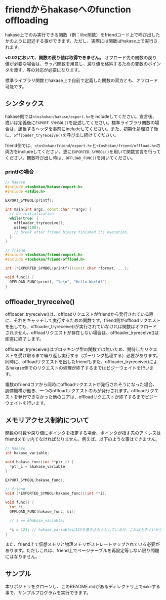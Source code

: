 
# friendからhakaseへのfunction offloading

hakase上でのみ実行できる関数（例：libc関数）をfriendコード上で呼び出したかのように記述する事ができます。ただし、実際には関数はhakase上で実行されます。

**v0.02において、関数の戻り値は取得できません。** オフロード先の関数の戻り値が必要な場合は、ラッパ関数を用意し、戻り値を格納するための変数のポインタを渡す、等の対応が必要になります。

標準ライブラリ関数とhakase上で自前で定義した関数の双方とも、オフロード可能です。

## シンタックス
hakase側では`<toshokan/hakase/export.h>`をincludeしてください。宣言後、或いは定義後に`EXPORT_SYMBOL()`を記述してください。標準ライブラリ関数の場合は、該当するヘッダを事前にincludeしてください。また、初期化処理終了後に、`offloader_tryreceive()`を呼び出し続けてください。

friend側では、`<toshokan/friend/export.h>`と`<toshokan/friend/offload.h>`の両方をincludeしてください。更に`EXPORTED_SYMBOL()`を用いて関数宣言を行ってください。関数呼び出し時は、`OFFLOAD_FUNC()`を用いてください。

### printfの場合
```cc
// hakase
#include <toshokan/hakase/export.h>
#include <stdio.h>

EXPORT_SYMBOL(printf);

int main(int argc, const char **argv) {
  // do initialization
  while(true) {
    offloader_tryreceive();
    usleep(100);
    // break after friend binary finished its execution.
  }
}

```

```cc
// friend
#include <toshokan/friend/export.h>
#include <toshokan/friend/offload.h>

int (*EXPORTED_SYMBOL(printf))(const char *format, ...);

void func() {
  OFFLOAD_FUNC(printf, "%s\n", "Hello World!");
}
```

## offloader_tryreceive()
offloader_tryreceive()は、offloadリクエストがfriendから発行されている際に、それをキャッチして実行するための関数です。friend側がoffloadリクエストを出しても、offloader_tryreceive()が実行されていなければ関数はオフロードされません。offloadリクエストが存在しない場合は、offloader_tryreceive()は即座に終了します。

offloader_tryreceive()はブロッキング型の関数では無いため、期待したリクエストを受け取るまで繰り返し実行する（ポーリング処理する）必要があります。同時に、offloadリクエストを出したfriendもまた、offloader_tryreceive()によるhakase側でのリクエストの処理が終了するまではビジーウェイトを行います。

複数のfriendコアから同時にoffloadリクエストが発行されそうになった場合、調停機構が働き、一つのoffloadリクエストのみが発行されます。offloadリクエストを発行できなかった他のコアは、offloadリクエストが終了するまでビジーウェイトを行います。

## メモリアクセス制約について
関数の引数や戻り値にポインタを指定する場合、ポインタが指す先のアドレスはfriendメモリ内でなければなりません。例えば、以下のような事はできません。

```cc
// hakase
int hakase_variable;

void hakase_func(int **ptr_i) {
  *ptr_i = &hakase_variable;
}

EXPORT_SYMBOL(hakase_func);
```

```cc
// friend
void (*EXPORTED_SYMBOL(hakase_func))(int **i);

void func() {
  int *i;
  OFFLOAD_FUNC(hakase_func, &i);

  // i == &hakase_variable;
  
  *i = 123; // hakase_variableに123を書き込もうとしているが、これは上手くいかない
}
```

また、friend上で仮想メモリと物理メモリがストレートマップされている必要があります。ただしこれは、friend上でページテーブルを再設定等しない限り問題にはなりません。


## サンプル
本リポジトリをクローンし、このREADME.mdがあるディレクトリ上で`make`する事で、サンプルプログラムを実行できます。